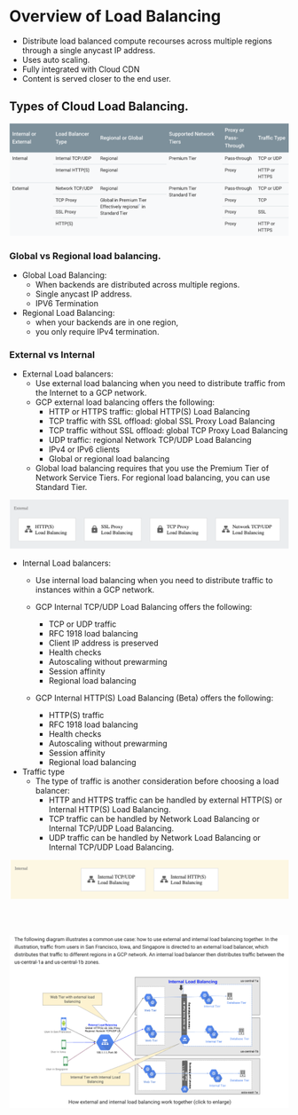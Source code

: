 # Overview of Load Balancing

* Distribute load balanced compute recourses across multiple regions through a single anycast IP address.
* Uses auto scaling.
* Fully integrated with Cloud CDN
* Content is served closer to the end user.

## Types of Cloud Load Balancing.
<img src="../recources/types-of-load-balancing.png">

### Global vs Regional load balancing.
* Global Load Balancing:
    * When backends are distributed across multiple regions.
    * Single anycast IP address.
    * IPV6 Termination
* Regional Load Balancing:
    * when your backends are in one region,
    * you only require IPv4 termination.

### External vs Internal 
* External Load balancers:
    * Use external load balancing when you need to distribute traffic from the Internet to a GCP network.
    * GCP external load balancing offers the following:
        * HTTP or HTTPS traffic: global HTTP(S) Load Balancing
        * TCP traffic with SSL offload: global SSL Proxy Load Balancing
        * TCP traffic without SSL offload: global TCP Proxy Load Balancing
        * UDP traffic: regional Network TCP/UDP Load Balancing
        * IPv4 or IPv6 clients
        * Global or regional load balancing
    * Global load balancing requires that you use the Premium Tier of Network Service Tiers. For regional load balancing, you can use Standard Tier.

<img src="../recources/load_balancing/external.png">

* Internal Load balancers:
    * Use internal load balancing when you need to distribute traffic to instances within a GCP network.

    * GCP Internal TCP/UDP Load Balancing offers the following:
        * TCP or UDP traffic
        * RFC 1918 load balancing
        * Client IP address is preserved
        * Health checks
        * Autoscaling without prewarming
        * Session affinity
        * Regional load balancing
    * GCP Internal HTTP(S) Load Balancing (Beta) offers the following:
        * HTTP(S) traffic
        * RFC 1918 load balancing
        * Health checks
        * Autoscaling without prewarming
        * Session affinity
        * Regional load balancing
* Traffic type
    * The type of traffic is another consideration before choosing a load balancer:
        * HTTP and HTTPS traffic can be handled by external HTTP(S) or Internal HTTP(S) Load Balancing.
        * TCP traffic can be handled by Network Load Balancing or Internal TCP/UDP Load Balancing.
        * UDP traffic can be handled by Network Load Balancing or Internal TCP/UDP Load Balancing.

<img src="../recources/load_balancing/internal.png">

<br><br>

<img src="../recources/load_balancing/load_balance_diagram.png">


